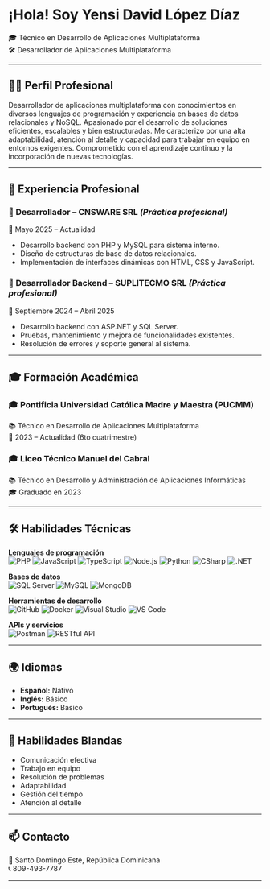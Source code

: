 # ¡Hola! Soy Yensi David López Díaz

🎓 Técnico en Desarrollo de Aplicaciones Multiplataforma  
🛠️ Desarrollador de Aplicaciones Multiplataforma 

---

## 🧑‍💻 Perfil Profesional

Desarrollador de aplicaciones multiplataforma con conocimientos en diversos lenguajes de programación y experiencia en bases de datos relacionales y NoSQL. Apasionado por el desarrollo de soluciones eficientes, escalables y bien estructuradas. Me caracterizo por una alta adaptabilidad, atención al detalle y capacidad para trabajar en equipo en entornos exigentes. Comprometido con el aprendizaje continuo y la incorporación de nuevas tecnologías.

---

## 💼 Experiencia Profesional

### 🏢 Desarrollador – CNSWARE SRL *(Práctica profesional)*  
📅 Mayo 2025 – Actualidad  
- Desarrollo backend con PHP y MySQL para sistema interno.  
- Diseño de estructuras de base de datos relacionales.  
- Implementación de interfaces dinámicas con HTML, CSS y JavaScript.  

### 🏢 Desarrollador Backend – SUPLITECMO SRL *(Práctica profesional)*  
📅 Septiembre 2024 – Abril 2025  
- Desarrollo backend con ASP.NET y SQL Server.  
- Pruebas, mantenimiento y mejora de funcionalidades existentes.  
- Resolución de errores y soporte general al sistema.

---

## 🎓 Formación Académica

### 🎓 Pontificia Universidad Católica Madre y Maestra (PUCMM)  
📚 Técnico en Desarrollo de Aplicaciones Multiplataforma  
📅 2023 – Actualidad (6to cuatrimestre)

### 🎓 Liceo Técnico Manuel del Cabral  
📚 Técnico en Desarrollo y Administración de Aplicaciones Informáticas  
🎓 Graduado en 2023

---

## 🛠️ Habilidades Técnicas

**Lenguajes de programación**  
![PHP](https://img.shields.io/badge/-PHP-777BB4?logo=php&logoColor=white)
![JavaScript](https://img.shields.io/badge/-JavaScript-F7DF1E?logo=javascript&logoColor=black)
![TypeScript](https://img.shields.io/badge/-TypeScript-3178C6?logo=typescript&logoColor=white)
![Node.js](https://img.shields.io/badge/-Node.js-339933?logo=node.js&logoColor=white)
![Python](https://img.shields.io/badge/-Python-3776AB?logo=python&logoColor=white)
![CSharp](https://img.shields.io/badge/-CSharp-239120?logo=csharp&logoColor=white)
![.NET](https://img.shields.io/badge/-ASP.NET-512BD4?logo=dotnet&logoColor=white)

**Bases de datos**  
![SQL Server](https://img.shields.io/badge/-SQL_Server-CC2927?logo=microsoftsqlserver&logoColor=white)
![MySQL](https://img.shields.io/badge/-MySQL-4479A1?logo=mysql&logoColor=white)
![MongoDB](https://img.shields.io/badge/-MongoDB-47A248?logo=mongodb&logoColor=white)

**Herramientas de desarrollo**  
![GitHub](https://img.shields.io/badge/-GitHub-181717?logo=github&logoColor=white)
![Docker](https://img.shields.io/badge/-Docker-2496ED?logo=docker&logoColor=white)
![Visual Studio](https://img.shields.io/badge/-Visual_Studio-5C2D91?logo=visualstudio&logoColor=white)
![VS Code](https://img.shields.io/badge/-VSCode-007ACC?logo=visualstudiocode&logoColor=white)

**APIs y servicios**  
![Postman](https://img.shields.io/badge/-Postman-FF6C37?logo=postman&logoColor=white)
![RESTful API](https://img.shields.io/badge/-RESTful%20API-6DB33F?logo=apachespark&logoColor=white)  

---

## 🌍 Idiomas

- **Español:** Nativo  
- **Inglés:** Básico  
- **Portugués:** Básico

---

## 🤝 Habilidades Blandas

- Comunicación efectiva  
- Trabajo en equipo  
- Resolución de problemas  
- Adaptabilidad  
- Gestión del tiempo  
- Atención al detalle

---

## 📫 Contacto

📍 Santo Domingo Este, República Dominicana  
📞 809-493-7787  

---

<!-- Si deseas mostrar estadísticas de GitHub, descomenta la línea siguiente -->
<!-- ![GitHub Stats](https://github-readme-stats.vercel.app/api?username=Yensi-dev&show_icons=true&theme=radical) -->

